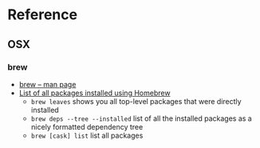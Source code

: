 # Reference

## OSX
### brew
* [brew – man page](https://docs.brew.sh/Manpage)
* [List of all packages installed using Homebrew](https://apple.stackexchange.com/questions/101090/list-of-all-packages-installed-using-homebrew)
  - `brew leaves` shows you all top-level packages that were directly installed
  - `brew deps --tree --installed` list of all the installed packages as a nicely formatted dependency tree
  - `brew [cask] list` list all packages
